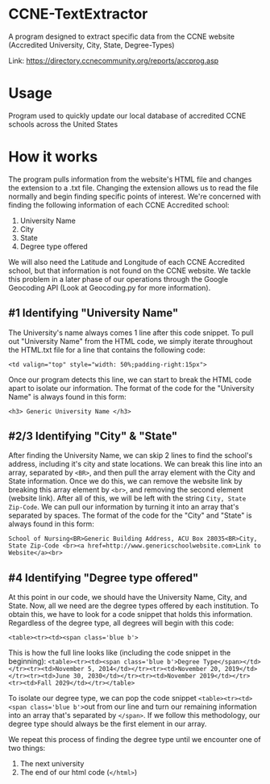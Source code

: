 # CCNE-TextExtractor
A program designed to extract specific data from the CCNE website (Accredited University, City, State, Degree-Types)

Link: https://directory.ccnecommunity.org/reports/accprog.asp

# Usage
Program used to quickly update our local database of accredited CCNE schools across the United States

# How it works
The program pulls information from the website's HTML file and changes the extension to a .txt file. Changing the extension allows us to read the file normally and begin finding specific points of interest. We're concerned with finding the following information of each CCNE Accredited school:
1. University Name
2. City
3. State
4. Degree type offered

We will also need the Latitude and Longitude of each CCNE Accredited school, but that information is not found on the CCNE website. We tackle this problem in a later phase of our operations through the Google Geocoding API (Look at Geocoding.py for more information). 

## #1 Identifying "University Name"
The University's name always comes 1 line after this code snippet. To pull out "University Name" from the HTML code, we simply iterate throughout the HTML.txt file for a line that contains the following code:

```<td valign="top" style="width: 50%;padding-right:15px">```

Once our program detects this line, we can start to break the HTML code apart to isolate our information. The format of the code for the "University Name" is always found in this form:

```<h3> Generic University Name </h3>```

## #2/3 Identifying "City" & "State"
After finding the University Name, we can skip 2 lines to find the school's address, including it's city and state locations. We can break this line into an array, separated by ```<BR>```, and then pull the array element with the City and State information. Once we do this, we can remove the website link by breaking this array element by ```<br>```, and removing the second element (website link). After all of this, we will be left with the string ```City, State Zip-Code```. We can pull our information by turning it into an array that's separated by spaces. The format of the code for the "City" and "State" is always found in this form:

```School of Nursing<BR>Generic Building Address, ACU Box 28035<BR>City, State Zip-Code <br><a href=http://www.genericschoolwebsite.com>Link to Website</a><br>```

## #4 Identifying "Degree type offered"
At this point in our code, we should have the University Name, City, and State. Now, all we need are the degree types offered by each institution. To obtain this, we have to look for a code snippet that holds this information. Regardless of the degree type, all degrees will begin with this code:

```<table><tr><td><span class='blue b'>```

This is how the full line looks like (including the code snippet in the beginning):
```<table><tr><td><span class='blue b'>Degree Type</span></td></tr><tr><td>November 5, 2014</td></tr><tr><td>November 20, 2019</td></tr><tr><td>June 30, 2030</td></tr><tr><td>November 2019</td></tr><tr><td>Fall 2029</td></tr></table>```

To isolate our degree type, we can pop the code snippet ```<table><tr><td><span class='blue b'>```out from our line and turn our remaining information into an array that's separated by ```</span>```. If we follow this methodology, our degree type should always be the first element in our array. 

We repeat this process of finding the degree type until we encounter one of two things:
1. The next university
2. The end of our html code (```</html>```)


